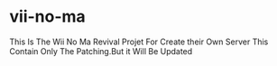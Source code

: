 # vii-no-ma

This Is The Wii No Ma Revival Projet For Create their Own Server
This Contain Only The Patching.But it Will Be Updated

